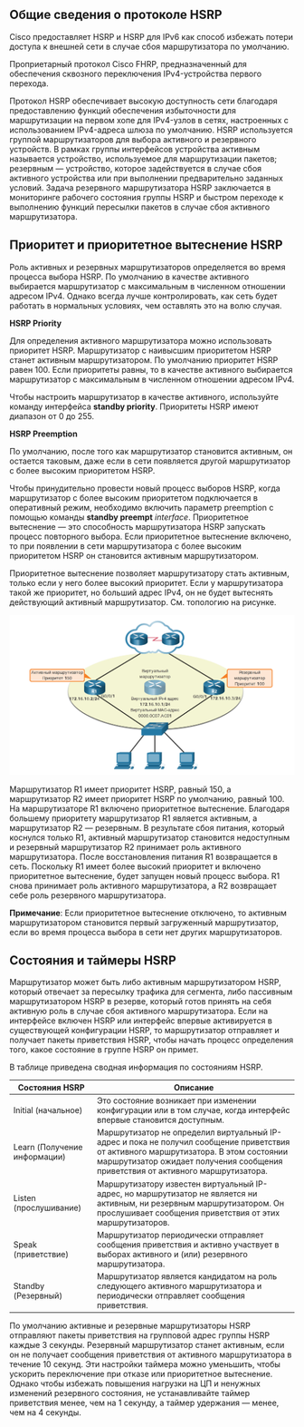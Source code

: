 <!-- 9.2.1 -->
## Общие сведения о протоколе HSRP

Cisco предоставляет HSRP и HSRP для IPv6 как способ избежать потери доступа к внешней сети в случае сбоя маршрутизатора по умолчанию.

Проприетарный протокол Cisco FHRP, предназначенный для обеспечения сквозного переключения IPv4-устройства первого перехода.

Протокол HSRP обеспечивает высокую доступность сети благодаря предоставлению функций обеспечения избыточности для маршрутизации на первом хопе для IPv4-узлов в сетях, настроенных с использованием IPv4-адреса шлюза по умолчанию. HSRP используется группой маршрутизаторов для выбора активного и резервного устройств. В рамках группы интерфейсов устройства активным называется устройство, используемое для маршрутизации пакетов; резервным — устройство, которое задействуется в случае сбоя активного устройства или при выполнении предварительно заданных условий. Задача резервного маршрутизатора HSRP заключается в мониторинге рабочего состояния группы HSRP и быстром переходе к выполнению функций пересылки пакетов в случае сбоя активного маршрутизатора.

<!-- 9.2.2 -->
## Приоритет и приоритетное вытеснение HSRP

Роль активных и резервных маршрутизаторов определяется во время процесса выбора HSRP. По умолчанию в качестве активного выбирается маршрутизатор с максимальным в численном отношении адресом IPv4. Однако всегда лучше контролировать, как сеть будет работать в нормальных условиях, чем оставлять это на волю случая.

**HSRP Priority**

Для определения активного маршрутизатора можно использовать приоритет HSRP. Маршрутизатор с наивысшим приоритетом HSRP станет активным маршрутизатором. По умолчанию приоритет HSRP равен 100. Если приоритеты равны, то в качестве активного выбирается маршрутизатор с максимальным в численном отношении адресом IPv4.

Чтобы настроить маршрутизатор в качестве активного, используйте команду интерфейса **standby priority**. Приоритеты HSRP имеют диапазон от 0 до 255.

**HSRP Preemption**

По умолчанию, после того как маршрутизатор становится активным, он остается таковым, даже если в сети появляется другой маршрутизатор с более высоким приоритетом HSRP.

Чтобы принудительно провести новый процесс выборов HSRP, когда маршрутизатор с более высоким приоритетом подключается в оперативный режим, необходимо включить параметр preemption с помощью команды **standby preempt** _interface_. Приоритетное вытеснение — это способность маршрутизатора HSRP запускать процесс повторного выбора. Если приоритетное вытеснение включено, то при появлении в сети маршрутизатора с более высоким приоритетом HSRP он становится активным маршрутизатором.

Приоритетное вытеснение позволяет маршрутизатору стать активным, только если у него более высокий приоритет. Если у маршрутизатора такой же приоритет, но больший адрес IPv4, он не будет вытеснять действующий активный маршрутизатор. См. топологию на рисунке.

![](./assets/9.2.2.png)
<!-- /courses/srwe-dl/af9ece9a-34fe-11eb-b1b2-9b1b0c1f7e0d/afb6ea72-34fe-11eb-b1b2-9b1b0c1f7e0d/assets/ca34c662-1c27-11ea-af09-3b2e6521927c.svg -->

Маршрутизатор R1 имеет приоритет HSRP, равный 150, а маршрутизатор R2 имеет приоритет HSRP по умолчанию, равный 100. На маршрутизаторе R1 включено приоритетное вытеснение. Благодаря большему приоритету маршрутизатор R1 является активным, а маршрутизатор R2 — резервным.  В результате сбоя питания, который коснулся только R1, активный маршрутизатор становится недоступным и резервный маршрутизатор R2 принимает роль активного маршрутизатора. После восстановления питания R1 возвращается в сеть. Поскольку R1 имеет более высокий приоритет и включено приоритетное вытеснение, будет запущен новый процесс выбора. R1 снова принимает роль активного маршрутизатора, а R2 возвращает себе роль резервного маршрутизатора.

**Примечание**: Если приоритетное вытеснение отключено, то активным маршрутизатором становится первый загруженный маршрутизатор, если во время процесса выбора в сети нет других маршрутизаторов.

<!-- 9.2.3 -->
## Состояния и таймеры HSRP

Маршрутизатор может быть либо активным маршрутизатором HSRP, который отвечает за пересылку трафика для сегмента, либо пассивным маршрутизатором HSRP в резерве, который готов принять на себя активную роль в случае сбоя активного маршрутизатора. Если на интерфейсе включен HSRP или интерфейс впервые активируется в существующей конфигурации HSRP, то маршрутизатор отправляет и получает пакеты приветствия HSRP, чтобы начать процесс определения того, какое состояние в группе HSRP он примет.

В таблице приведена сводная информация по состояниям HSRP.

| Состояния HSRP | Описание |
| --- | --- |
| Initial (начальное) | Это состояние возникает при изменении конфигурации или в том случае, когда интерфейс впервые становится доступным. |
| Learn (Получение информации) | Маршрутизатор не определил виртуальный IP-адрес и пока не получил сообщение приветствия от активного маршрутизатора. В этом состоянии маршрутизатор ожидает получения сообщения приветствия от активного маршрутизатора. |
| Listen (прослушивание) | Маршрутизатору известен виртуальный IP-адрес, но маршрутизатор не является ни активным, ни резервным маршрутизатором. Он прослушивает сообщения приветствия от этих маршрутизаторов. |
| Speak (приветствие) | Маршрутизатор периодически отправляет сообщения приветствия и активно участвует в выборах активного и (или) резервного маршрутизатора. |
| Standby (Резервный) | Маршрутизатор является кандидатом на роль следующего активного маршрутизатора и периодически отправляет сообщения приветствия. |

По умолчанию активные и резервные маршрутизаторы HSRP отправляют пакеты приветствия на групповой адрес группы HSRP каждые 3 секунды. Резервный маршрутизатор станет активным, если он не получает сообщения приветствия от активного маршрутизатора в течение 10 секунд. Эти настройки таймера можно уменьшить, чтобы ускорить переключение при отказе или приоритетное вытеснение. Однако чтобы избежать повышения нагрузки на ЦП и ненужных изменений резервного состояния, не устанавливайте таймер приветствия менее, чем на 1 секунду, а таймер удержания — менее, чем на 4 секунды.

<!-- 9.2.4 -->
<!-- quiz -->